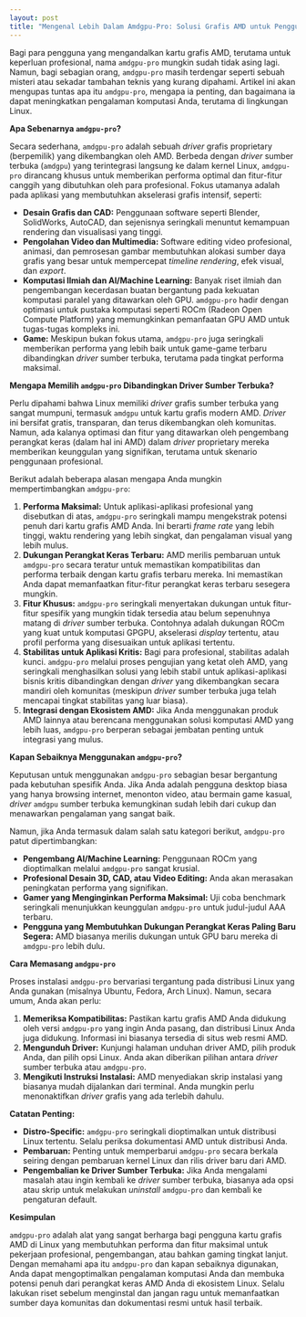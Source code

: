 ```yaml
---
layout: post
title: "Mengenal Lebih Dalam Amdgpu-Pro: Solusi Grafis AMD untuk Pengguna Profesional"
---
```


Bagi para pengguna yang mengandalkan kartu grafis AMD, terutama untuk keperluan profesional, nama `amdgpu-pro` mungkin sudah tidak asing lagi. Namun, bagi sebagian orang, `amdgpu-pro` masih terdengar seperti sebuah misteri atau sekadar tambahan teknis yang kurang dipahami. Artikel ini akan mengupas tuntas apa itu `amdgpu-pro`, mengapa ia penting, dan bagaimana ia dapat meningkatkan pengalaman komputasi Anda, terutama di lingkungan Linux.

**Apa Sebenarnya `amdgpu-pro`?**

Secara sederhana, `amdgpu-pro` adalah sebuah *driver* grafis proprietary (berpemilik) yang dikembangkan oleh AMD. Berbeda dengan *driver* sumber terbuka (`amdgpu`) yang terintegrasi langsung ke dalam kernel Linux, `amdgpu-pro` dirancang khusus untuk memberikan performa optimal dan fitur-fitur canggih yang dibutuhkan oleh para profesional. Fokus utamanya adalah pada aplikasi yang membutuhkan akselerasi grafis intensif, seperti:

*   **Desain Grafis dan CAD:** Penggunaan software seperti Blender, SolidWorks, AutoCAD, dan sejenisnya seringkali menuntut kemampuan rendering dan visualisasi yang tinggi.
*   **Pengolahan Video dan Multimedia:** Software editing video profesional, animasi, dan pemrosesan gambar membutuhkan alokasi sumber daya grafis yang besar untuk mempercepat *timeline rendering*, efek visual, dan *export*.
*   **Komputasi Ilmiah dan AI/Machine Learning:** Banyak riset ilmiah dan pengembangan kecerdasan buatan bergantung pada kekuatan komputasi paralel yang ditawarkan oleh GPU. `amdgpu-pro` hadir dengan optimasi untuk pustaka komputasi seperti ROCm (Radeon Open Compute Platform) yang memungkinkan pemanfaatan GPU AMD untuk tugas-tugas kompleks ini.
*   **Game:** Meskipun bukan fokus utama, `amdgpu-pro` juga seringkali memberikan performa yang lebih baik untuk game-game terbaru dibandingkan *driver* sumber terbuka, terutama pada tingkat performa maksimal.

**Mengapa Memilih `amdgpu-pro` Dibandingkan Driver Sumber Terbuka?**

Perlu dipahami bahwa Linux memiliki *driver* grafis sumber terbuka yang sangat mumpuni, termasuk `amdgpu` untuk kartu grafis modern AMD. *Driver* ini bersifat gratis, transparan, dan terus dikembangkan oleh komunitas. Namun, ada kalanya optimasi dan fitur yang ditawarkan oleh pengembang perangkat keras (dalam hal ini AMD) dalam *driver* proprietary mereka memberikan keunggulan yang signifikan, terutama untuk skenario penggunaan profesional.

Berikut adalah beberapa alasan mengapa Anda mungkin mempertimbangkan `amdgpu-pro`:

1.  **Performa Maksimal:** Untuk aplikasi-aplikasi profesional yang disebutkan di atas, `amdgpu-pro` seringkali mampu mengekstrak potensi penuh dari kartu grafis AMD Anda. Ini berarti *frame rate* yang lebih tinggi, waktu rendering yang lebih singkat, dan pengalaman visual yang lebih mulus.
2.  **Dukungan Perangkat Keras Terbaru:** AMD merilis pembaruan untuk `amdgpu-pro` secara teratur untuk memastikan kompatibilitas dan performa terbaik dengan kartu grafis terbaru mereka. Ini memastikan Anda dapat memanfaatkan fitur-fitur perangkat keras terbaru sesegera mungkin.
3.  **Fitur Khusus:** `amdgpu-pro` seringkali menyertakan dukungan untuk fitur-fitur spesifik yang mungkin tidak tersedia atau belum sepenuhnya matang di *driver* sumber terbuka. Contohnya adalah dukungan ROCm yang kuat untuk komputasi GPGPU, akselerasi *display* tertentu, atau profil performa yang disesuaikan untuk aplikasi tertentu.
4.  **Stabilitas untuk Aplikasi Kritis:** Bagi para profesional, stabilitas adalah kunci. `amdgpu-pro` melalui proses pengujian yang ketat oleh AMD, yang seringkali menghasilkan solusi yang lebih stabil untuk aplikasi-aplikasi bisnis kritis dibandingkan dengan *driver* yang dikembangkan secara mandiri oleh komunitas (meskipun *driver* sumber terbuka juga telah mencapai tingkat stabilitas yang luar biasa).
5.  **Integrasi dengan Ekosistem AMD:** Jika Anda menggunakan produk AMD lainnya atau berencana menggunakan solusi komputasi AMD yang lebih luas, `amdgpu-pro` berperan sebagai jembatan penting untuk integrasi yang mulus.

**Kapan Sebaiknya Menggunakan `amdgpu-pro`?**

Keputusan untuk menggunakan `amdgpu-pro` sebagian besar bergantung pada kebutuhan spesifik Anda. Jika Anda adalah pengguna desktop biasa yang hanya browsing internet, menonton video, atau bermain game kasual, *driver* `amdgpu` sumber terbuka kemungkinan sudah lebih dari cukup dan menawarkan pengalaman yang sangat baik.

Namun, jika Anda termasuk dalam salah satu kategori berikut, `amdgpu-pro` patut dipertimbangkan:

*   **Pengembang AI/Machine Learning:** Penggunaan ROCm yang dioptimalkan melalui `amdgpu-pro` sangat krusial.
*   **Profesional Desain 3D, CAD, atau Video Editing:** Anda akan merasakan peningkatan performa yang signifikan.
*   **Gamer yang Menginginkan Performa Maksimal:** Uji coba benchmark seringkali menunjukkan keunggulan `amdgpu-pro` untuk judul-judul AAA terbaru.
*   **Pengguna yang Membutuhkan Dukungan Perangkat Keras Paling Baru Segera:** AMD biasanya merilis dukungan untuk GPU baru mereka di `amdgpu-pro` lebih dulu.

**Cara Memasang `amdgpu-pro`**

Proses instalasi `amdgpu-pro` bervariasi tergantung pada distribusi Linux yang Anda gunakan (misalnya Ubuntu, Fedora, Arch Linux). Namun, secara umum, Anda akan perlu:

1.  **Memeriksa Kompatibilitas:** Pastikan kartu grafis AMD Anda didukung oleh versi `amdgpu-pro` yang ingin Anda pasang, dan distribusi Linux Anda juga didukung. Informasi ini biasanya tersedia di situs web resmi AMD.
2.  **Mengunduh Driver:** Kunjungi halaman unduhan driver AMD, pilih produk Anda, dan pilih opsi Linux. Anda akan diberikan pilihan antara *driver* sumber terbuka atau `amdgpu-pro`.
3.  **Mengikuti Instruksi Instalasi:** AMD menyediakan skrip instalasi yang biasanya mudah dijalankan dari terminal. Anda mungkin perlu menonaktifkan *driver* grafis yang ada terlebih dahulu.

**Catatan Penting:**

*   **Distro-Specific:** `amdgpu-pro` seringkali dioptimalkan untuk distribusi Linux tertentu. Selalu periksa dokumentasi AMD untuk distribusi Anda.
*   **Pembaruan:** Penting untuk memperbarui `amdgpu-pro` secara berkala seiring dengan pembaruan kernel Linux dan rilis driver baru dari AMD.
*   **Pengembalian ke Driver Sumber Terbuka:** Jika Anda mengalami masalah atau ingin kembali ke *driver* sumber terbuka, biasanya ada opsi atau skrip untuk melakukan *uninstall* `amdgpu-pro` dan kembali ke pengaturan default.

**Kesimpulan**

`amdgpu-pro` adalah alat yang sangat berharga bagi pengguna kartu grafis AMD di Linux yang membutuhkan performa dan fitur maksimal untuk pekerjaan profesional, pengembangan, atau bahkan gaming tingkat lanjut. Dengan memahami apa itu `amdgpu-pro` dan kapan sebaiknya digunakan, Anda dapat mengoptimalkan pengalaman komputasi Anda dan membuka potensi penuh dari perangkat keras AMD Anda di ekosistem Linux. Selalu lakukan riset sebelum menginstal dan jangan ragu untuk memanfaatkan sumber daya komunitas dan dokumentasi resmi untuk hasil terbaik.

